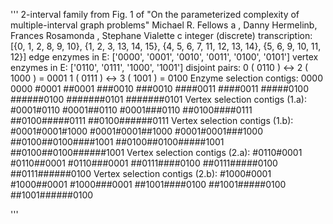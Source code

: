 '''
2-interval family from Fig. 1 of "On the parameterized complexity of multiple-interval graph problems" Michael R. Fellows a , Danny Hermelinb, Frances Rosamonda , Stephane Vialette c
integer (discrete) transcription: [{0, 1, 2, 8, 9, 10}, {1, 2, 3, 13, 14, 15}, {4, 5, 6, 7, 11, 12, 13, 14}, {5, 6, 9, 10, 11, 12}]
edge enzymes in E: ['0000', '0001', '0010', '0011', '0100', '0101']
vertex enzymes in E: ['0110', '0111', '1000', '1001']
disjoint pairs:
0 ( 0110 ) <->  2 ( 1000 )  = 0001
1 ( 0111 ) <->  3 ( 1001 )  = 0100
Enzyme selection contigs:
0000
0000
#0001
##0001
###0010
###0010
####0011
####0011
#####0100
######0100
#######0101
#######0101
Vertex selection contigs (1.a):
#0001#0110
#0001##0110
#0001###0110
##0100####0111
##0100#####0111
##0100######0111
Vertex selection contigs (1.b):
#0001#0001#1000
#0001#0001##1000
#0001#0001###1000
##0100##0100####1001
##0100##0100#####1001
##0100##0100######1001
Vertex selection contigs (2.a):
#0110#0001
#0110##0001
#0110###0001
##0111####0100
##0111#####0100
##0111######0100
Vertex selection contigs (2.b):
#1000#0001
#1000##0001
#1000###0001
##1001####0100
##1001#####0100
##1001######0100

'''